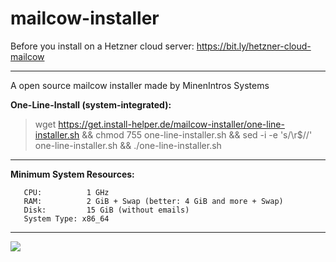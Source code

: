 # mailcow-installer
Before you install on a Hetzner cloud server: https://bit.ly/hetzner-cloud-mailcow
<hr >
A open source mailcow installer made by MinenIntros Systems

**One-Line-Install (system-integrated):**
> wget https://get.install-helper.de/mailcow-installer/one-line-installer.sh && chmod 755 one-line-installer.sh && sed -i -e 's/\r$//' one-line-installer.sh && ./one-line-installer.sh
<hr >

**Minimum System Resources:**

       CPU:          1 GHz
       RAM:          2 GiB + Swap (better: 4 GiB and more + Swap)
       Disk:         15 GiB (without emails)
       System Type:	x86_64
<hr >

![](https://minenintros-storage.de/images/github/mailcow-installer/minenintro_x_mailcow.png)

